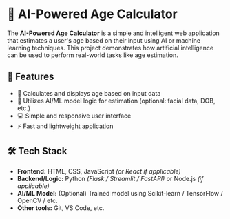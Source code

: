 # 🧠 AI-Powered Age Calculator

The **AI-Powered Age Calculator** is a simple and intelligent web application that estimates a user's age based on their input using AI or machine learning techniques. This project demonstrates how artificial intelligence can be used to perform real-world tasks like age estimation.

## 🚀 Features

- 🔢 Calculates and displays age based on input data
- 🧠 Utilizes AI/ML model logic for estimation (optional: facial data, DOB, etc.)
- 💻 Simple and responsive user interface
- ⚡ Fast and lightweight application

## 🛠️ Tech Stack

- **Frontend:** HTML, CSS, JavaScript *(or React if applicable)*
- **Backend/Logic:** Python *(Flask / Streamlit / FastAPI)* or Node.js *(if applicable)*
- **AI/ML Model:** (Optional) Trained model using Scikit-learn / TensorFlow / OpenCV / etc.
- **Other tools:** Git, VS Code, etc.
